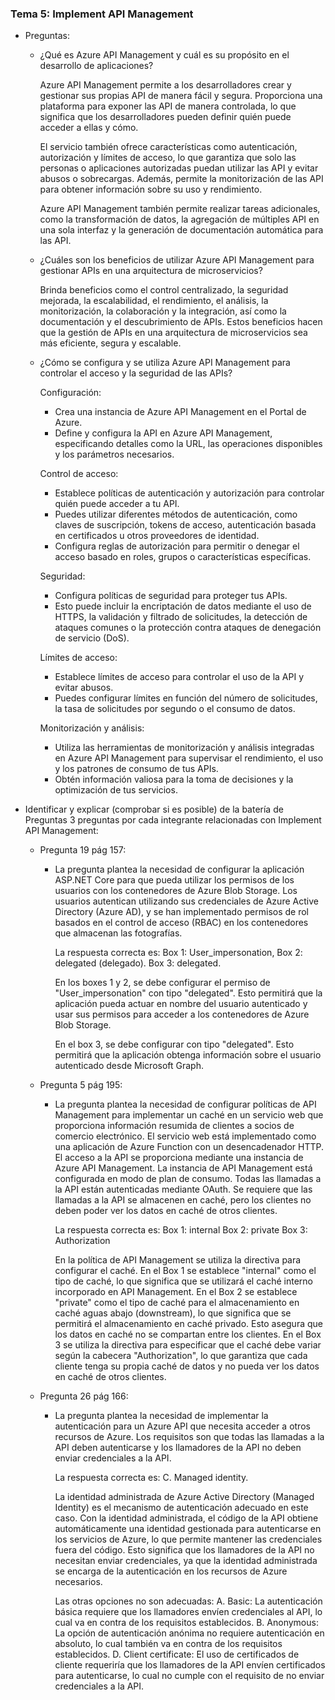### Tema 5:	Implement API Management

- Preguntas:		

  - ¿Qué es Azure API Management y cuál es su propósito en el desarrollo de aplicaciones?
  
    Azure API Management permite a los desarrolladores crear y gestionar sus propias API de manera fácil y segura. Proporciona una plataforma para exponer las API de manera controlada, lo que significa que los desarrolladores pueden definir quién puede acceder a ellas y cómo.
  
    El servicio también ofrece características como autenticación, autorización y límites de acceso, lo que garantiza que solo las personas o aplicaciones autorizadas puedan utilizar las API y evitar abusos o sobrecargas. Además, permite la monitorización de las API para obtener información sobre su uso y rendimiento.
  
    Azure API Management también permite realizar tareas adicionales, como la transformación de datos, la agregación de múltiples API en una sola interfaz y la generación de documentación automática para las API.
  
  - ¿Cuáles son los beneficios de utilizar Azure API Management para gestionar APIs en una arquitectura de microservicios?
  
    Brinda beneficios como el control centralizado, la seguridad mejorada, la escalabilidad, el rendimiento, el análisis, la monitorización, la colaboración y la integración, así como la documentación y el descubrimiento de APIs. Estos beneficios hacen que la gestión de APIs en una arquitectura de microservicios sea más eficiente, segura y escalable.
  
  - ¿Cómo se configura y se utiliza Azure API Management para controlar el acceso y la seguridad de las APIs?
  
    Configuración:
  
    - Crea una instancia de Azure API Management en el Portal de Azure.
    - Define y configura la API en Azure API Management, especificando detalles como la URL, las operaciones disponibles y los parámetros necesarios.
  
    Control de acceso:
  
    - Establece políticas de autenticación y autorización para controlar quién puede acceder a tu API.
    - Puedes utilizar diferentes métodos de autenticación, como claves de suscripción, tokens de acceso, autenticación basada en certificados u otros proveedores de identidad.
    - Configura reglas de autorización para permitir o denegar el acceso basado en roles, grupos o características específicas.
  
    Seguridad:
  
    - Configura políticas de seguridad para proteger tus APIs.
    - Esto puede incluir la encriptación de datos mediante el uso de HTTPS, la validación y filtrado de solicitudes, la detección de ataques comunes o la protección contra ataques de denegación de servicio (DoS).
  
    Límites de acceso:
  
    - Establece límites de acceso para controlar el uso de la API y evitar abusos.
    - Puedes configurar límites en función del número de solicitudes, la tasa de solicitudes por segundo o el consumo de datos.
  
    Monitorización y análisis:
  
    - Utiliza las herramientas de monitorización y análisis integradas en Azure API Management para supervisar el rendimiento, el uso y los patrones de consumo de tus APIs.
    - Obtén información valiosa para la toma de decisiones y la optimización de tus servicios.
  
- Identificar y explicar (comprobar si es posible) de la batería de Preguntas 3 preguntas por cada integrante relacionadas con Implement API Management:
  - Pregunta 19 pág 157:
  
    - La pregunta plantea la necesidad de configurar la aplicación ASP.NET Core para que pueda utilizar los permisos de los usuarios con los contenedores de Azure Blob Storage. Los usuarios autentican utilizando sus credenciales de Azure Active Directory (Azure AD), y se han implementado permisos de rol basados en el control de acceso (RBAC) en los contenedores que almacenan las fotografías.
  
      La respuesta correcta es: Box 1: User_impersonation, Box 2: delegated (delegado). Box 3: delegated.
  
      En los boxes 1 y 2, se debe configurar el permiso de "User_impersonation" con tipo "delegated". Esto permitirá que la aplicación pueda actuar en nombre del usuario autenticado y usar sus permisos para acceder a los contenedores de Azure Blob Storage.
  
      En el box 3, se debe configurar con tipo "delegated". Esto permitirá que la aplicación obtenga información sobre el usuario autenticado desde Microsoft Graph.
  - Pregunta 5 pág 195:
  
    - La pregunta plantea la necesidad de configurar políticas de API Management para implementar un caché en un servicio web que proporciona información resumida de clientes a socios de comercio electrónico. El servicio web está implementado como una aplicación de Azure Function con un desencadenador HTTP. El acceso a la API se proporciona mediante una instancia de Azure API Management. La instancia de API Management está configurada en modo de plan de consumo. Todas las llamadas a la API están autenticadas mediante OAuth. Se requiere que las llamadas a la API se almacenen en caché, pero los clientes no deben poder ver los datos en caché de otros clientes.
  
      La respuesta correcta es: Box 1: internal Box 2: private Box 3: Authorization
  
      En la política de API Management se utiliza la directiva <cache-lookup> para configurar el caché. En el Box 1 se establece "internal" como el tipo de caché, lo que significa que se utilizará el caché interno incorporado en API Management. En el Box 2 se establece "private" como el tipo de caché para el almacenamiento en caché aguas abajo (downstream), lo que significa que se permitirá el almacenamiento en caché privado. Esto asegura que los datos en caché no se compartan entre los clientes. En el Box 3 se utiliza la directiva <vary-by-header> para especificar que el caché debe variar según la cabecera "Authorization", lo que garantiza que cada cliente tenga su propia caché de datos y no pueda ver los datos en caché de otros clientes.
  - Pregunta 26 pág 166:
  
    - La pregunta plantea la necesidad de implementar la autenticación para un Azure API que necesita acceder a otros recursos de Azure. Los requisitos son que todas las llamadas a la API deben autenticarse y los llamadores de la API no deben enviar credenciales a la API.
    
      La respuesta correcta es: C. Managed identity.
    
      La identidad administrada de Azure Active Directory (Managed Identity) es el mecanismo de autenticación adecuado en este caso. Con la identidad administrada, el código de la API obtiene automáticamente una identidad gestionada para autenticarse en los servicios de Azure, lo que permite mantener las credenciales fuera del código. Esto significa que los llamadores de la API no necesitan enviar credenciales, ya que la identidad administrada se encarga de la autenticación en los recursos de Azure necesarios.
    
      Las otras opciones no son adecuadas: A. Basic: La autenticación básica requiere que los llamadores envíen credenciales al API, lo cual va en contra de los requisitos establecidos. B. Anonymous: La opción de autenticación anónima no requiere autenticación en absoluto, lo cual también va en contra de los requisitos establecidos. D. Client certificate: El uso de certificados de cliente requeriría que los llamadores de la API envíen certificados para autenticarse, lo cual no cumple con el requisito de no enviar credenciales a la API.
